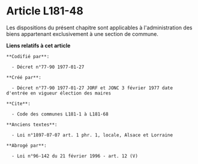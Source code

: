 # Article L181-48

Les dispositions du présent chapitre sont applicables à l'administration des biens appartenant exclusivement à une section de
commune.

**Liens relatifs à cet article**

	**Codifié par**:

	  - Décret n°77-90 1977-01-27

	**Créé par**:

	  - Décret n°77-90 1977-01-27 JORF et JONC 3 février 1977 date d'entrée en vigueur élection des maires

	**Cite**:

	  - Code des communes L181-1 à L181-68

	**Anciens textes**:

	  - Loi n°1897-07-07 art. 1 phr. 1, locale, Alsace et Lorraine

	**Abrogé par**:

	  - Loi n°96-142 du 21 février 1996 - art. 12 (V)
